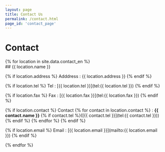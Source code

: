 ```yaml
---
layout: page
title: Contact Us
permalink: /contact.html
page_id: 'contact_page'
---
```


# Contact

<div class="row">
{% for location in site.data.contact_en %}
<div class="col-md-6">
## {{ location.name }}

{% if location.address %}
Adddress
: {{ location.address }}
{% endif %}


{% if location.tel %}
Tel
: [{{ location.tel }}](tel:{{ location.tel }})
{% endif %}


{% if location.fax %}
Fax
: [{{ location.fax }}](tel:{{ location.fax }})
{% endif %}


{% if location.contact %}
Contact
{% for contact in location.contact %}
: **{{ contact.name }}** {% if contact.tel %}([{{ contact.tel }}](tel:{{ contact.tel }})){% endif %}
{% endfor %}
{% endif %}


{% if location.email %}
Email
: [{{ location.email }}](mailto:{{ location.email }})
{% endif %}

</div>
{% endfor %}

</div>